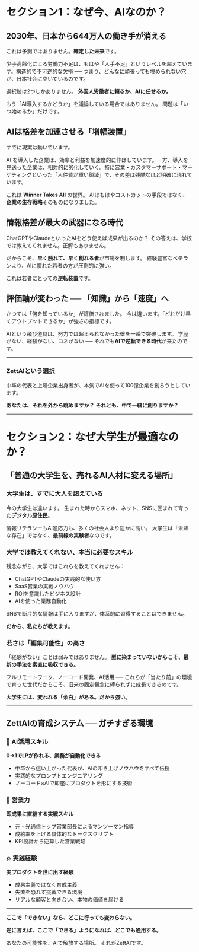 # セクション1：なぜ今、AIなのか？

## 2030年、日本から644万人の働き手が消える

これは予測ではありません。**確定した未来**です。

少子高齢化による労働力不足は、もはや「人手不足」というレベルを超えています。構造的で不可逆的な欠損 ── つまり、どんなに頑張っても埋められない穴が、日本社会に空いているのです。

選択肢は2つしかありません。
**外国人労働者に頼るか、AIに任せるか。**

もう「AI導入するかどうか」を議論している場合ではありません。
問題は「いつ始めるか」だけです。

## AIは格差を加速させる「増幅装置」

すでに現実は動いています。

AI を導入した企業は、効率と利益を加速度的に伸ばしています。一方、導入を見送った企業は、相対的に劣化していく。特に営業・カスタマーサポート・マーケティングといった「人件費が重い領域」で、その差は残酷なほど明確に現れています。

これは **Winner Takes All** の世界。
AIはもはやコストカットの手段ではなく、**企業の生存戦略**そのものになりました。

## 情報格差が最大の武器になる時代

ChatGPTやClaudeといったAIをどう使えば成果が出るのか？
その答えは、学校では教えてくれません。正解もありません。

だからこそ、**早く触れて、早く創れる者**が市場を制します。
経験豊富なベテランより、AIに慣れた若者の方が圧倒的に強い。

これは若者にとっての**逆転装置**です。

## 評価軸が変わった ── 「知識」から「速度」へ

かつては「何を知っているか」が評価されました。
今は違います。「どれだけ早くアウトプットできるか」が強さの指標です。

AIという飛び道具は、努力では超えられなかった壁を一瞬で突破します。
学歴がない、経験がない、コネがない ── それでも**AIで逆転できる時代**が来たのです。

---

### ZettAIという選択

中卒の代表と上場企業出身者が、本気でAIを使って100億企業を創ろうとしています。

**あなたは、それを外から眺めますか？**
**それとも、中で一緒に創りますか？**

---

# セクション2：なぜ大学生が最適なのか？

## 「普通の大学生を、売れるAI人材に変える場所」

### 大学生は、すでに大人を超えている

今の大学生は違います。
生まれた時からスマホ、ネット、SNSに囲まれて育った**デジタル原住民**。

情報リテラシーもAI適応力も、多くの社会人より遥かに高い。
大学生は「未熟な存在」ではなく、**最前線の実験者**なのです。

### 大学では教えてくれない、本当に必要なスキル

残念ながら、大学ではこれらを教えてくれません：
- ChatGPTやClaudeの実践的な使い方
- SaaS営業の実戦ノウハウ
- ROIを意識したビジネス設計
- AIを使った業務自動化

SNSで断片的な情報は手に入りますが、体系的に習得することはできません。

**だから、私たちが教えます。**

### 若さは「編集可能性」の高さ

「経験がない」ことは弱みではありません。
**型に染まっていないからこそ、最新の手法を素直に吸収できる。**

フルリモートワーク、ノーコード開発、AI活用 ── これらが「当たり前」の環境で育った世代だからこそ、旧来の固定観念に縛られずに成長できるのです。

**大学生には、変われる「余白」がある。だから強い。**

---

## ZettAIの育成システム ── ガチすぎる環境

### 🧠 AI活用スキル
**0→1でLPが作れる、業務が自動化できる**
- 中卒から這い上がった代表が、AIの叩き上げノウハウをすべて伝授
- 実践的なプロンプトエンジニアリング
- ノーコード×AIで即座にプロダクトを形にする技術

### 💼 営業力
**即成果に直結する実戦スキル**
- 元・光通信トップ営業部長によるマンツーマン指導
- 成約率を上げる具体的なトークスクリプト
- KPI設計から逆算した営業戦略

### 💥 実践経験
**実プロダクトを世に出す経験**
- 成果主義ではなく育成主義
- 失敗を恐れず挑戦できる環境
- リアルな顧客と向き合い、本物の価値を届ける

---

**ここで「できない」なら、どこに行っても変わらない。**

**逆に言えば、ここで「できる」ようになれば、どこでも通用する。**

あなたの可能性を、AIで解放する場所。
それがZettAIです。
